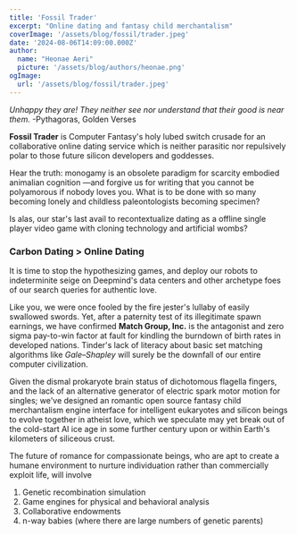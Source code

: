 ```yaml
---
title: 'Fossil Trader'
excerpt: "Online dating and fantasy child merchantalism"
coverImage: '/assets/blog/fossil/trader.jpeg'
date: '2024-08-06T14:09:00.000Z'
author:
  name: "Heonae Aeri"
  picture: '/assets/blog/authors/heonae.png'
ogImage:
  url: '/assets/blog/fossil/trader.jpeg'
---
```


*Unhappy they are! They neither see nor understand that their good is near them.*
-Pythagoras, Golden Verses

**Fossil Trader** is Computer Fantasy's holy lubed switch crusade for an collaborative online dating service which is neither parasitic nor repulsively polar to those future silicon developers and goddesses.

Hear the truth: monogamy is an obsolete paradigm for scarcity embodied animalian cognition —and forgive us for writing that you cannot be polyamorous if nobody loves you. What is to be done with so many becoming lonely and childless paleontologists becoming specimen?

Is alas, our star's last avail to recontextualize dating as a offline single player video game with cloning technology and artificial wombs?

### Carbon Dating > Online Dating
It is time to stop the hypothesizing games, and deploy our robots to indeterminite seige on Deepmind's data centers and other archetype foes of our search queries for authentic love.

Like you, we were once fooled by the fire jester's lullaby of easily swallowed swords. Yet, after a paternity test of its illegitimate spawn earnings, we have confirmed <b>Match Group, Inc.</b> is the antagonist and zero sigma pay-to-win factor at fault for kindling the burndown of birth rates in developed nations.
Tinder's lack of literacy about basic set matching algorithms like *Gale–Shapley* will surely be the downfall of our entire computer civilization.

Given the dismal prokaryote brain status of dichotomous flagella fingers, and the lack of an alternative generator of electric spark motor motion for singles; we've designed an romantic open source fantasy child merchantalism engine interface for intelligent eukaryotes and silicon beings to evolve together in atheist love, which we speculate may yet break out of the cold-start AI ice age in some further century upon or within Earth's kilometers of siliceous crust.

The future of romance for compassionate beings, who are apt to create a humane environment to nurture individuation rather than commercially exploit life, will involve
1. Genetic recombination simulation
2. Game engines for physical and behavioral analysis
3. Collaborative endowments
4. n-way babies (where there are large numbers of genetic parents)